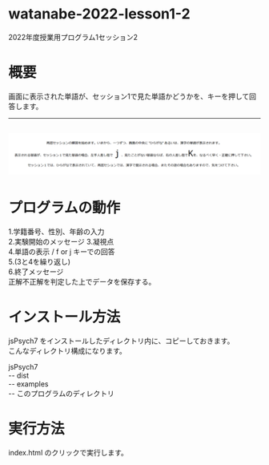 # watanabe-2022-lesson1-2
2022年度授業用プログラム1セッション2

# 概要
画面に表示された単語が、セッション1で見た単語かどうかを、キーを押して回答します。

----
![実験中画面](screenshot/screen1.png)
----

# プログラムの動作 
1.学籍番号、性別、年齢の入力  
2.実験開始のメッセージ
3.凝視点  
4.単語の表示 / f or j キーでの回答  
5.(3と4を繰り返し)  
6.終了メッセージ  
正解不正解を判定した上でデータを保存する。

# インストール方法
jsPsych7 をインストールしたディレクトリ内に、コピーしておきます。  
こんなディレクトリ構成になります。  
  
jsPsych7  
-- dist  
-- examples  
-- このプログラムのディレクトリ

# 実行方法
index.html のクリックで実行します。
